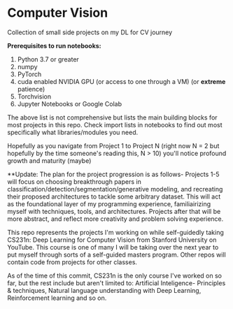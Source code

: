 # Computer Vision
Collection of small side projects on my DL for CV journey 

**Prerequisites to run notebooks:**

1. Python 3.7 or greater 
2. numpy 
3. PyTorch 
4. cuda enabled NVIDIA GPU (or access to one through a VM) (or __extreme__ patience) 
5. Torchvision 
6. Jupyter Notebooks or Google Colab

The above list is not comprehensive but lists the main building blocks for most projects in this repo. Check import lists in notebooks to find out most specifically what libraries/modules you need. 

Hopefully as you navigate from Project 1 to Project N (right now N = 2 but hopefully by the time someone's reading this, N > 10) you'll notice profound growth and maturity (maybe) 

**Update: The plan for the project progression is as follows- Projects 1-5 will focus on choosing breakthrough papers in classification/detection/segmentation/generative modeling, and recreating their proposed architectures to tackle some arbitrary dataset. This will act as the foundational layer of my programming experience, familiairizing myself with techniques, tools, and architectures. Projects after that will be more abstract, and reflect more creativity and problem solving experience. 

This repo represents the projects I'm working on while self-guidedly taking CS231n: Deep Learning for Computer Vision from Stanford University on YouTube. This course is one of many I will be taking over the next year to put myself through sorts of a self-guided masters program. Other repos will contain code from projects for other classes. 

As of the time of this commit, CS231n is the only course I've worked on so far, but the rest include but aren't limited to: Artificial Inteligence- Principles & techniques, Natural language understanding with Deep Learning, Reinforcement learning and so on. 
